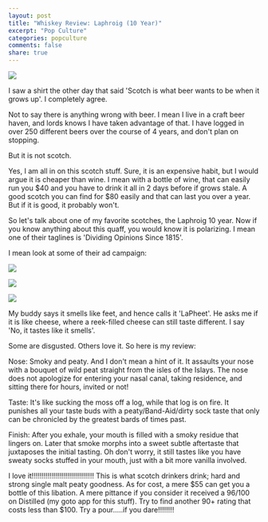 ```yaml
---
layout: post
title: "Whiskey Review: Laphroig (10 Year)"
excerpt: "Pop Culture"
categories: popculture
comments: false
share: true
---
```


![](http://vclvintners.london/wp-content/uploads/2016/06/Laphroaig-10-Year-Old-Single-Malt-Scotch-Whisky.jpg)





I saw a shirt the other day that said 'Scotch is what beer wants to be when it grows up'. I completely agree.

Not to say there is anything wrong with beer. I mean I live in a craft beer haven, and lords knows I have taken advantage of that. I have logged in over 250 different beers over the course of 4 years, and don't plan on stopping.


But it is not scotch.


Yes, I am all in on this scotch stuff. Sure, it is an expensive habit, but I would argue it is cheaper than wine. I mean with a bottle of wine, that can easily run you $40 and you have to drink it all in 2 days before if grows stale. A good scotch you can find for $80 easily and that can last you over a year. But if it is good, it probably won't.



So let's talk about one of my favorite scotches, the Laphroig 10 year. Now if you know anything about this quaff, you would know it is polarizing. I mean one of their taglines is 'Dividing Opinions Since 1815'.

I mean look at some of their ad campaign:


![](http://www.adweek.com/files/imagecache/node-blog/laphroaig-opinions-2014_9.jpg)

![](http://www.adweek.com/files/imagecache/node-blog/laphroaig-opinions-2014_6.jpg)

![](https://cdn.dribbble.com/users/58992/screenshots/1533269/laphroaig-opinions-welcome_1x.png)





My buddy says it smells like feet, and hence calls it 'LaPheet'. He asks me if it is like cheese, where a reek-filled cheese can still taste different. I say 'No, it tastes like it smells'. 

Some are disgusted. Others love it. So here is my review:





Nose: Smoky and peaty. And I don't mean a hint of it. It assaults your nose with a bouquet of wild peat straight from the isles of the Islays. The nose does not apologize for entering your nasal canal, taking residence, and sitting there for hours, invited or not! 

Taste: It's like sucking the moss off a log, while that log is on fire. It punishes all your taste buds with a peaty/Band-Aid/dirty sock taste that only can be chronicled by the greatest bards of times past.

Finish: After you exhale, your mouth is filled with a smoky residue that lingers on. Later that smoke morphs into a sweet subtle aftertaste that juxtaposes the initial tasting. Oh don't worry, it still tastes like you have sweaty socks stuffed in your mouth, just with a bit more vanilla involved. 



I love it!!!!!!!!!!!!!!!!!!!!!!!!!!!!!!! This is what scotch drinkers drink; hard and strong single malt peaty goodness. As for cost, a mere $55 can get you a bottle of this libation. A mere pittance if you consider it received a 96/100 on Distilled (my goto app for this stuff). Try to find another 90+ rating that costs less than $100. Try a pour.....if you dare!!!!!!!!







